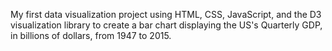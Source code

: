 My first data visualization project using HTML, CSS, JavaScript, and the D3 visualization library to create a bar chart displaying the US's Quarterly GDP, in billions of dollars, from 1947 to 2015.
